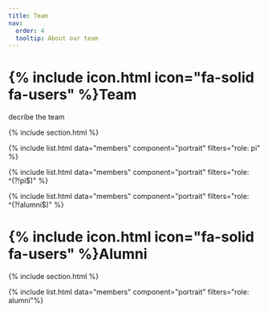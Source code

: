 ```yaml
---
title: Team
nav:
  order: 4
  tooltip: About our team
---
```


# {% include icon.html icon="fa-solid fa-users" %}Team

decribe the team

{% include section.html %}

{% include list.html data="members" component="portrait" filters="role: pi" %}

{% include list.html data="members" component="portrait" filters="role: ^(?!pi$)" %}

{% include list.html data="members" component="portrait" filters="role: ^(?!alumni$)" %}

# {% include icon.html icon="fa-solid fa-users" %}Alumni

{% include section.html %}

{% include list.html data="members" component="portrait" filters="role: alumni"%}

